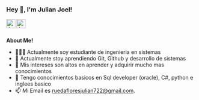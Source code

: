 <h3 title="hehehe"> Hey 👋, I'm Julian Joel!</h3>

<a href="https://www.instagram.com/itsnot.yulian?igsh=MTM4aXprc2Y1Z3dqMg%3D%3D&utm_source=qr">
  <img align="left" alt="Jaskirat's Instagram" width="24px" src="https://cdn.jsdelivr.net/npm/simple-icons@v3/icons/instagram.svg" />
</a>
<a href="https://www.facebook.com/adalyd.romero?mibextid=LQQJ4d">
  <img align="left" alt="Jaskirat's Facebook" width="24px" src="https://cdn.jsdelivr.net/npm/simple-icons@v3/icons/facebook.svg" />
</a>

<br />
<br />

**About Me!**

- 👨🏽‍💻 Actualmente soy estudiante de ingenieria en sistemas
- 🌱 Actualmente stoy aprendiendo Git, Github y  desarrollo de sistemas 
- 🤔 Mis intereses son altos en aprender y adquirir mucho mas conocimientos
- 💬 Tengo conocimientos basicos en Sql developer (oracle), C#, python e inglees basico
- 📫 Mi Email es [ruedafloresjulian722@gmail.com](mailto:ruedafloresjulian722@gmail.com).

